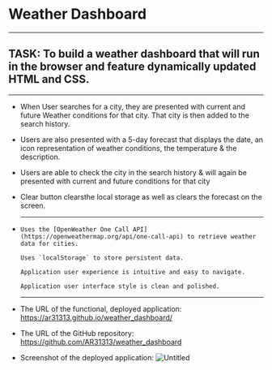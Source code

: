 # Weather Dashboard

---

## TASK: To build a weather dashboard that will run in the browser and feature dynamically updated HTML and CSS.

---

- When User searches for a city, they are presented with current and future Weather conditions for that city.
  That city is then added to the search history.

- Users are also presented with a 5-day forecast that displays the date, an icon representation of weather conditions, the temperature & the description.

- Users are able to check the city in the search history & will again be presented with current and future conditions for that city

- Clear button clearsthe local storage as well as clears the forecast on the screen.

- ***

      Uses the [OpenWeather One Call API](https://openweathermap.org/api/one-call-api) to retrieve weather data for cities.

      Uses `localStorage` to store persistent data.

      Application user experience is intuitive and easy to navigate.

      Application user interface style is clean and polished.

  ***

- The URL of the functional, deployed application:
  https://ar31313.github.io/weather_dashboard/

- The URL of the GitHub repository:
  https://github.com/AR31313/weather_dashboard

- Screenshot of the deployed application:
  ![Untitled](https://user-images.githubusercontent.com/96843377/163892950-a730ee0a-6e45-480e-80ba-55e930808207.png)
